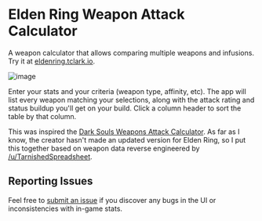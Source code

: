 # Elden Ring Weapon Attack Calculator

A weapon calculator that allows comparing multiple weapons and infusions. Try it at [eldenring.tclark.io](https://eldenring.tclark.io/).

![image](https://user-images.githubusercontent.com/3964980/179368407-a26a012c-2923-4529-a311-899145a9451f.png)

Enter your stats and your criteria (weapon type, affinity, etc). The app will list every weapon matching your selections, along with the attack rating and status buildup you'll get on your build. Click a column header to sort the table by that column.

This was inspired the [Dark Souls Weapons Attack Calculator](https://soulsplanner.com/darksouls/weaponatk). As far as I know, the creator hasn't made an updated version for Elden Ring, so I put this together based on weapon data reverse engineered by [/u/TarnishedSpreadsheet](https://www.reddit.com/user/TarnishedSpreadsheet/).

## Reporting Issues

Feel free to [submit an issue](https://github.com/ThomasJClark/elden-ring-weapon-calculator/issues/new) if you discover any bugs in the UI or inconsistencies with in-game stats.
